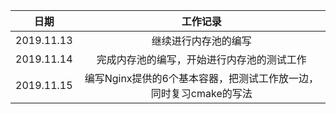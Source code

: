 
|日期|工作记录|
|:---:|:---:|
|2019.11.13|继续进行内存池的编写|
|2019.11.14 |完成内存池的编写，开始进行内存池的测试工作|
|2019.11.15 |编写Nginx提供的6个基本容器，把测试工作放一边，同时复习cmake的写法|
